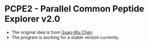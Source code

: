 # PCPE2 - Parallel Common Peptide Explorer v2.0

* The original idea is from [Guan-Wu Chen](http://rcevi.cgu.edu.tw/files/14-1065-4045,r639-1.php)
* The program is working for a stable version currently.

